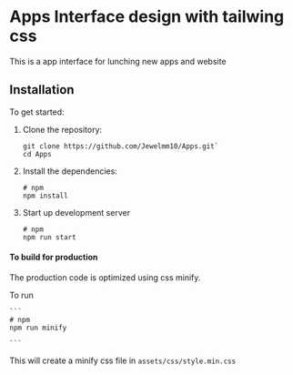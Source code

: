 # Apps Interface design with tailwing css

This is a app interface for lunching new apps and website

## Installation

To get started:

1. Clone the repository:

    ```
    git clone https://github.com/Jewelmm10/Apps.git`
    cd Apps

    ```

2. Install the dependencies:
    ```
    # npm
    npm install

    ```

3. Start up development server
    ```
    # npm
    npm run start

    ```

#### To build for production

The production code is optimized using css minify. 

To run

    ```
    # npm
    npm run minify
 
    ```
This will create a minify css file in `assets/css/style.min.css`
